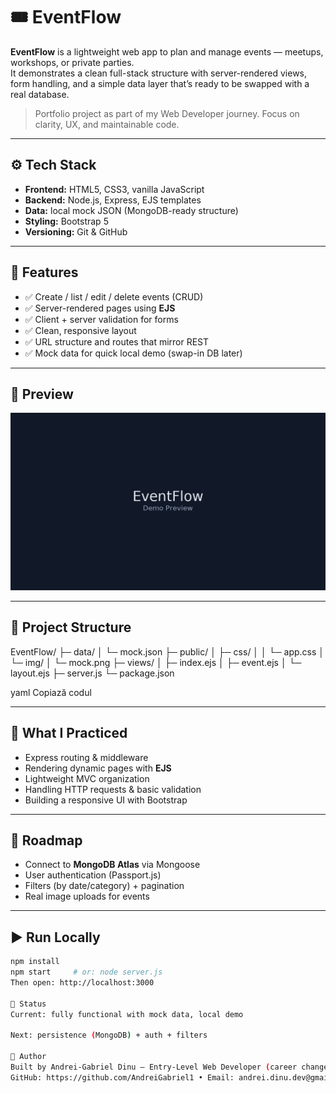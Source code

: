 # 🎟️ EventFlow

**EventFlow** is a lightweight web app to plan and manage events — meetups, workshops, or private parties.  
It demonstrates a clean full-stack structure with server-rendered views, form handling, and a simple data layer that’s ready to be swapped with a real database.

> Portfolio project as part of my Web Developer journey. Focus on clarity, UX, and maintainable code.

---

## ⚙️ Tech Stack

- **Frontend:** HTML5, CSS3, vanilla JavaScript
- **Backend:** Node.js, Express, EJS templates
- **Data:** local mock JSON (MongoDB-ready structure)
- **Styling:** Bootstrap 5
- **Versioning:** Git & GitHub

---

## 🚀 Features

- ✅ Create / list / edit / delete events (CRUD)
- ✅ Server-rendered pages using **EJS**
- ✅ Client + server validation for forms
- ✅ Clean, responsive layout
- ✅ URL structure and routes that mirror REST
- ✅ Mock data for quick local demo (swap-in DB later)

---

## 📸 Preview

![Preview](public/img/mock.png)

---

## 🧩 Project Structure

EventFlow/
├─ data/
│ └─ mock.json
├─ public/
│ ├─ css/
│ │ └─ app.css
│ └─ img/
│ └─ mock.png
├─ views/
│ ├─ index.ejs
│ ├─ event.ejs
│ └─ layout.ejs
├─ server.js
└─ package.json

yaml
Copiază codul

---

## 🧠 What I Practiced

- Express routing & middleware
- Rendering dynamic pages with **EJS**
- Lightweight MVC organization
- Handling HTTP requests & basic validation
- Building a responsive UI with Bootstrap

---

## 🔮 Roadmap

- Connect to **MongoDB Atlas** via Mongoose
- User authentication (Passport.js)
- Filters (by date/category) + pagination
- Real image uploads for events

---

## ▶️ Run Locally

```bash
npm install
npm start     # or: node server.js
Then open: http://localhost:3000

📌 Status
Current: fully functional with mock data, local demo

Next: persistence (MongoDB) + auth + filters

👤 Author
Built by Andrei-Gabriel Dinu — Entry-Level Web Developer (career change).
GitHub: https://github.com/AndreiGabriel1 • Email: andrei.dinu.dev@gmail.com